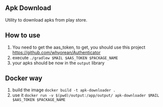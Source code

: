 ## Apk Download

Utility to download apks from play store.

## How to use

1. You need to get the aas_token, to get, you should use this project https://github.com/whyorean/Authenticator
2. execute `./gradlew $MAIL $AAS_TOKEN $PACKAGE_NAME`
3. your apks should be now in the `output` library

## Docker way

1. build the image `docker build -t apk-downloader .`
2. use it `docker run -v $(pwd)/output:/app/output/ apk-downloader $MAIL $AAS_TOKEN $PACKAGE_NAME`